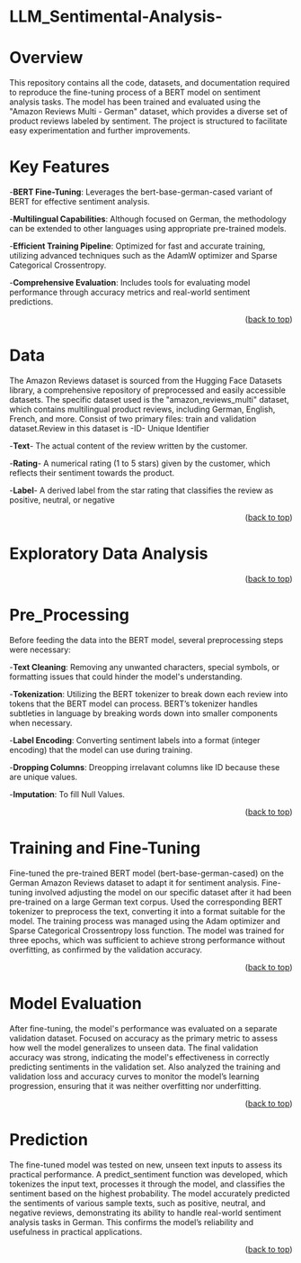 # LLM_Sentimental-Analysis-

# Overview
This repository contains all the code, datasets, and documentation required to reproduce the fine-tuning process of a BERT model on sentiment analysis tasks. The model has been trained and evaluated using the "Amazon Reviews Multi - German" dataset, which provides a diverse set of product reviews labeled by sentiment. The project is structured to facilitate easy experimentation and further improvements.

# Key Features
-**BERT Fine-Tuning**: Leverages the bert-base-german-cased variant of BERT for effective sentiment analysis.

-**Multilingual Capabilities**: Although focused on German, the methodology can be extended to other languages using appropriate pre-trained models.

-**Efficient Training Pipeline**: Optimized for fast and accurate training, utilizing advanced techniques such as the AdamW optimizer and Sparse Categorical Crossentropy.

-**Comprehensive Evaluation**: Includes tools for evaluating model performance through accuracy metrics and real-world sentiment predictions.
<p align="right">(<a href="#readme-top">back to top</a>)</p>

# Data
The Amazon Reviews dataset is sourced from the Hugging Face Datasets library, a comprehensive repository of preprocessed and easily accessible datasets. The specific dataset used is the "amazon_reviews_multi" dataset, which contains multilingual product reviews, including German, English, French, and more. Consist of two primary files: train and validation dataset.Review in this dataset is 
-ID- Unique Identifier

-**Text**- The actual content of the review written by the customer. 

-**Rating**- A numerical rating (1 to 5 stars) given by the customer, which reflects their sentiment towards the product.

-**Label**- A derived label from the star rating that classifies the review as positive, neutral, or negative
<p align="right">(<a href="#readme-top">back to top</a>)</p>

# Exploratory Data Analysis

<p align="right">(<a href="#readme-top">back to top</a>)</p>

# Pre_Processing
Before feeding the data into the BERT model, several preprocessing steps were necessary:

-**Text Cleaning**: Removing any unwanted characters, special symbols, or formatting issues that could hinder the model's understanding.

-**Tokenization**: Utilizing the BERT tokenizer to break down each review into tokens that the BERT model can process. BERT’s tokenizer handles subtleties in language by breaking words down into smaller components when necessary.

-**Label Encoding**: Converting sentiment labels into a format (integer encoding) that the model can use during training.

-**Dropping Columns**: Dreopping irrelavant columns like ID because these are unique values.

-**Imputation**: To fill Null Values.
<p align="right">(<a href="#readme-top">back to top</a>)</p>

# Training and Fine-Tuning
Fine-tuned the pre-trained BERT model (bert-base-german-cased) on the German Amazon Reviews dataset to adapt it for sentiment analysis. Fine-tuning involved adjusting the model on our specific dataset after it had been pre-trained on a large German text corpus. Used the corresponding BERT tokenizer to preprocess the text, converting it into a format suitable for the model. The training process was managed using the Adam optimizer and Sparse Categorical Crossentropy loss function. The model was trained for three epochs, which was sufficient to achieve strong performance without overfitting, as confirmed by the validation accuracy.
<p align="right">(<a href="#readme-top">back to top</a>)</p>

# Model Evaluation
After fine-tuning, the model's performance was evaluated on a separate validation dataset. Focused on accuracy as the primary metric to assess how well the model generalizes to unseen data. The final validation accuracy was strong, indicating the model's effectiveness in correctly predicting sentiments in the validation set. Also analyzed the training and validation loss and accuracy curves to monitor the model’s learning progression, ensuring that it was neither overfitting nor underfitting.
<p align="right">(<a href="#readme-top">back to top</a>)</p>

# Prediction
The fine-tuned model was tested on new, unseen text inputs to assess its practical performance. A predict_sentiment function was developed, which tokenizes the input text, processes it through the model, and classifies the sentiment based on the highest probability. The model accurately predicted the sentiments of various sample texts, such as positive, neutral, and negative reviews, demonstrating its ability to handle real-world sentiment analysis tasks in German. This confirms the model’s reliability and usefulness in practical applications.
<p align="right">(<a href="#readme-top">back to top</a>)</p>

